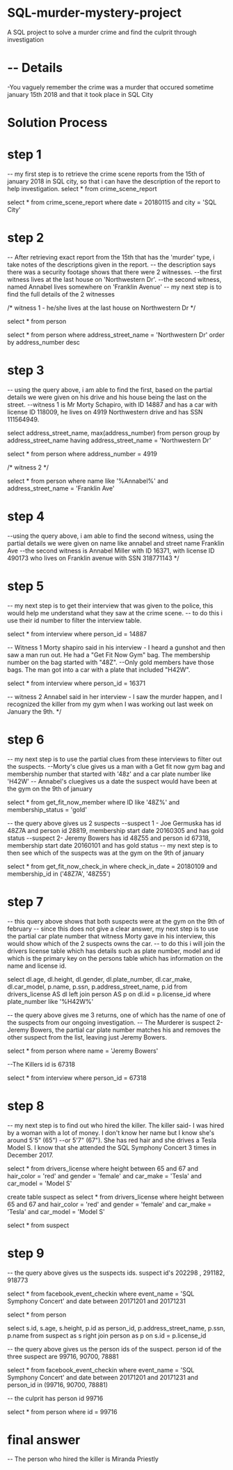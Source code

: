 # SQL-murder-mystery-project
A SQL project to solve a murder crime and find the culprit through investigation
# -- Details
-You vaguely remember the crime was a murder that occured sometime january 15th 2018 and that it took place in SQL City
# Solution Process
# step 1
-- my first step is to retrieve the crime scene reports from the 15th of january 2018 in SQL city, so that i can have the description of the report to help investigation.
select * from crime_scene_report

select * from crime_scene_report
where date = 20180115 and city = 'SQL City'

# step 2
-- After retrieving exact report from the 15th that has the 'murder' type, i take notes of the descriptions given in the report. 
-- the description says there was a security footage shows that there were 2 witnesses.
--the first witness lives at the last house on 'Northwestern Dr'. 
--the second witness, named Annabel lives somewhere on 'Franklin Avenue'
-- my next step is to find the full details of the 2 witnesses 

/* witness 1 - he/she lives at the last house on Northwestern Dr */

select *  from person

select * from person
where address_street_name  = 'Northwestern Dr'
order by address_number desc

# step 3
-- using the query above, i am able to find the first, based on the partial details we were given on his drive and his house being the last on the street.
--witness 1 is Mr Morty Schapiro, with ID 14887 and has a car with license ID 118009, he lives on 4919 Northwestern drive and has SSN 111564949.

select address_street_name, max(address_number)
from person
group by address_street_name
having address_street_name = 'Northwestern Dr'

select * from person
where address_number = 4919

/* witness 2 */

select * from person 
where name like '%Annabel%'
and address_street_name = 'Franklin Ave'

# step 4
--using the query above, i am able to find the second witness, using the partial details we were given on name like annabel and street name Franklin Ave
--the second witness is Annabel Miller with ID 16371, with license ID 490173 who lives on Franklin avenue with SSN 318771143 */

# step 5
-- my next step is to get their interview that was given to the police, this would help me understand what they saw at the crime scene. 
-- to do this i use their id number to filter the interview table. 

select * from interview
where person_id = 14887

-- Witness 1 Morty shapiro said in his interview - I heard a gunshot and then saw a man run out. He had a "Get Fit Now Gym" bag. The membership number on the bag started with "48Z".
--Only gold members have those bags. The man got into a car with a plate that included "H42W". 

select * from interview
where person_id = 16371

-- witness 2 Annabel said in her interview - I saw the murder happen, and I recognized the killer from my gym when I was working out last week on January the 9th. */

# step 6
-- my next step is to use the partial clues from these interviews to filter out the suspects.
--Morty's clue gives us a man with a Get fit now gym bag and membership number that started with '48z' and a car plate number like 'H42W'
-- Annabel's cluegives us a date the suspect would have been at the gym on the 9th of january


select * from get_fit_now_member
where ID like '48Z%'
and membership_status = 'gold'

-- the query above gives us 2 suspects
--suspect 1 - Joe Germuska has id 48Z7A and person id 28819, membership start date 20160305 and has gold status
--suspect 2- Jeremy Bowers has id 48Z55 and person id 67318, membership start date 20160101 and has gold status 
-- my next step is to then see which of the suspects was at the gym on the 9th of january 

select * from get_fit_now_check_in
where check_in_date = 20180109
and membership_id in ('48Z7A', '48Z55')

# step 7
-- this query above shows that both suspects were at the gym on the 9th of february 
-- since this does not give a clear answer, my next step is to use the partial car plate number that witness Morty gave in his interview, this would show which of the 2 suspects owns the car. 
-- to do this i will join the drivers license table which has details such as plate number, model and id which is the primary key on the persons table which has information on the name and license id.

select dl.age, dl.height, dl.gender, dl.plate_number, dl.car_make, dl.car_model, p.name, p.ssn, p.address_street_name, p.id 
from drivers_license AS dl
left join person AS p
on dl.id = p.license_id
where plate_number like '%H42W%' 

-- the query above gives me 3 returns, one of which has the name of one of the suspects from our ongoing investigation. 
-- The Murderer is suspect 2- Jeremy Bowers, the partial car plate number matches his and removes the other suspect from the list, leaving just Jeremy Bowers.

select * from person
where name = 'Jeremy Bowers'

--The Killers id is 67318 

select * from interview
where person_id = 67318

# step 8
-- my next step is to find out who hired the killer. The killer said-  I was hired by a woman with a lot of money. I don't know her name but I know she's around 5'5" (65") 
--or 5'7" (67"). She has red hair and she drives a Tesla Model S. I know that she attended the SQL Symphony Concert 3 times in December 2017. 

select * from drivers_license
where height between 65 and 67
and hair_color = 'red'
and gender = 'female'
and car_make = 'Tesla'
and car_model = 'Model S'

create table suspect as 
select * from drivers_license
where height between 65 and 67
and hair_color = 'red'
and gender = 'female'
and car_make = 'Tesla'
and car_model = 'Model S'

select * from suspect 

# step 9
-- the query above gives us the suspects ids. suspect id's 202298 , 291182,  918773 

select * from facebook_event_checkin
where event_name = 'SQL Symphony Concert'
and date between 20171201 and 20171231

select * from person

select s.id, s.age, s.height,
	   p.id as person_id, p.address_street_name, p.ssn, p.name
	   from suspect as s
	   right join person as p 
	   on s.id = p.license_id
	   
-- the query above gives us the person ids of the suspect. person id of the three suspect are 99716, 90700, 78881

select * from facebook_event_checkin
where event_name = 'SQL Symphony Concert'
and date between 20171201 and 20171231
and person_id in (99716, 90700, 78881)

-- the culprit has person id 99716

select * from person
where id = 99716

# final answer
-- The person who hired the killer is Miranda Priestly 
